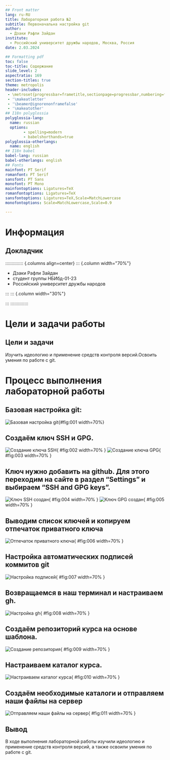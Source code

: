 ```yaml
---
## Front matter
lang: ru-RU
title: Лабораторная работа №2
subtitle: Первоначальна настройка git
author: 
  - Дзаки Рафли Зайдан
institute:
  - Российский университет дружбы народов, Москва, Россия
date: 2.03.2024

## Formatting pdf
toc: false
toc-title: Содержание
slide_level: 2
aspectratio: 169
section-titles: true
theme: metropolis
header-includes:
 - \metroset{progressbar=frametitle,sectionpage=progressbar,numbering=fraction}
 - '\makeatletter'
 - '\beamer@ignorenonframefalse'
 - '\makeatother'
## I18n polyglossia
polyglossia-lang:
  name: russian
  options:
        - spelling=modern
        - babelshorthands=true
polyglossia-otherlangs:
  name: english
## I18n babel
babel-lang: russian
babel-otherlangs: english
## Fonts
mainfont: PT Serif
romanfont: PT Serif
sansfont: PT Sans
monofont: PT Mono
mainfontoptions: Ligatures=TeX
romanfontoptions: Ligatures=TeX
sansfontoptions: Ligatures=TeX,Scale=MatchLowercase
monofontoptions: Scale=MatchLowercase,Scale=0.9

---
```


# Информация

## Докладчик

:::::::::::::: {.columns align=center}
::: {.column width="70%"}

  * Дзаки Рафли Зайдан
  * студент группы  НБИбд-01-23
  * Российский университет дружбы народов

:::
::: {.column width="30%"}


:::
::::::::::::::
# Цели и задачи работы

## Цели и задачи

Изучить идеологию и применение средств контроля версий.Освоить умения по работе с git.


# Процесс выполнения лабораторной работы

## Базовая настройка git:

![Базовая настройка git](image/1.png){#fig:001 width=70%}


## Создаём ключ SSH и GPG.

![Создание ключа SSH](image/2.png){ #fig:002 width=70% }
![Создание ключа GPG](image/3.png){ #fig:003 width=70% }


## Ключ нужно добавить на github. Для этого переходим на сайте в раздел “Settings” и выбираем “SSH and GPG keys”.

![Ключ SSH создан](image/4.png){ #fig:004 width=70% }
![Ключ GPG создан](image/5.png){ #fig:005 width=70% }


## Выводим список ключей и копируем отпечаток приватного ключа

![Отпечаток приватного ключа](image/6.png){ #fig:006 width=70% }


## Настройка автоматических подписей коммитов git

![Настройка подписей](image/7.png){ #fig:007 width=70% }


## Возвращаемся в наш терминал и настраиваем gh.

![Настройка gh](image/8.png){ #fig:008 width=70% }


## Создаём репозиторий курса на основе шаблона.

![Создание репозитория](image/9.png){ #fig:009 width=70% }


## Настраиваем каталог курса.

![Настраиваем каталог курса](image/10.png){ #fig:010 width=70% }


## Создаём необходимые каталоги и отправляем наши файлы на сервер	

![Отправляем наши файлы на сервер](image/11.png){ #fig:011 width=70% }


## Вывод

В ходе выполнения лабораторной работы изучили идеологию и применение средств контроля версий, а также освоили умения по работе с git.
